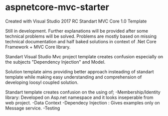 # aspnetcore-mvc-starter

Created with Visual Studio 2017 RC Standart MVC Core 1.0 Template

Still in development. Further explanations will be provided after some technical problems will be solved. Problems are mostly based on missing technical documentation and half baked solutions in context of .Net Core Framework + MVC Core library.



Standart Visual Studio Mvc project template creates confusion especially on the subjects "Dependency Injection" and Model.

Solution template aims providing better approach insteading of standart template while making easy understanding and comprehension of developing loosyl coupled solution.

Standart template creates confusion on the using of;
  -Membership/Identity library: Developed on Asp.net namespace and it looks inseperable from web project.
  -Data Context
  -Dependecy Injection : Gives examples only on Message service.
  -Testing
